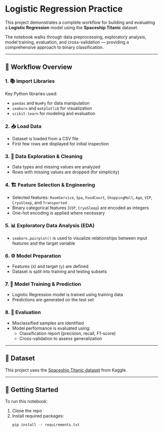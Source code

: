 # Logistic Regression Practice

This project demonstrates a complete workflow for building and evaluating a **Logistic Regression** model using the **Spaceship Titanic** dataset.

The notebook walks through data preprocessing, exploratory analysis, model training, evaluation, and cross-validation — providing a comprehensive approach to binary classification.

---

## 📌 Workflow Overview

### 1. 📚 Import Libraries
Key Python libraries used:
- `pandas` and `NumPy` for data manipulation
- `seaborn` and `matplotlib` for visualization
- `scikit-learn` for modeling and evaluation

### 2. 📥 Load Data
- Dataset is loaded from a CSV file
- First few rows are displayed for initial inspection

### 3. 🧹 Data Exploration & Cleaning
- Data types and missing values are analyzed
- Rows with missing values are dropped (for simplicity)

### 4. 🏗️ Feature Selection & Engineering
- Selected features: `RoomService`, `Spa`, `FoodCourt`, `ShoppingMall`, `Age`, `VIP`, `CryoSleep`, and `Transported`
- Binary categorical features (`VIP`, `CryoSleep`) are encoded as integers
- One-hot encoding is applied where necessary

### 5. 📊 Exploratory Data Analysis (EDA)
- `seaborn.pairplot()` is used to visualize relationships between input features and the target variable

### 6. ⚙️ Model Preparation
- Features (`X`) and target (`y`) are defined
- Dataset is split into training and testing subsets

### 7. 🤖 Model Training & Prediction
- Logistic Regression model is trained using training data
- Predictions are generated on the test set

### 8. 🧪 Evaluation
- Misclassified samples are identified
- Model performance is evaluated using:
  - Classification report (precision, recall, F1-score)
  - Cross-validation to assess generalization

---

## 📁 Dataset
This project uses the [Spaceship Titanic dataset](https://www.kaggle.com/competitions/spaceship-titanic) from Kaggle.

---

## 🚀 Getting Started

To run this notebook:
1. Clone the repo
2. Install required packages:
   ```bash
   pip install -r requirements.txt
